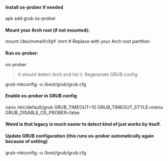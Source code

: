 #### Install os-prober if needed

apk add grub os-prober

#### Mount your Arch root (if not mounted):

mount /dev/nvmeXnXpY /mnt  # Replace with your Arch root partition

#### Run os-prober:
os-prober

>It should detect Arch and list it.
>Regenerate GRUB config:

grub-mkconfig -o /boot/grub/grub.cfg

#### Enable os-prober in GRUB config
nano /etc/default/grub
GRUB_TIMEOUT=10
GRUB_TIMEOUT_STYLE=menu
GRUB_DISABLE_OS_PROBER=false

#### Weird is that legacy is much easier to detect kind of just works by itself. 
#### Update GRUB configuration (this runs os-prober automatically again because of setting)
grub-mkconfig -o /boot/grub/grub.cfg

